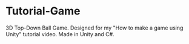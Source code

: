 # Tutorial-Game
3D Top-Down Ball Game. Designed for my "How to make a game using Unity" tutorial video. Made in Unity and C#.
